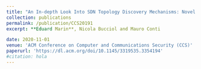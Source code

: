 ```yaml
---
title: "An In-depth Look Into SDN Topology Discovery Mechanisms: Novel Attacks and Practical Countermeasures"
collection: publications
permalink: /publication/CCS20191
excerpt: **Eduard Marin**, Nicola Bucciol and Mauro Conti

date: 2020-11-01
venue: 'ACM Conference on Computer and Communications Security (CCS)'
paperurl: 'https://dl.acm.org/doi/10.1145/3319535.3354194'
#citation: hola
---
```

